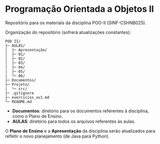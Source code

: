 # Programação Orientada a Objetos II

Repositório para os materiais da disciplina POO-II (SINF-CSHNB025).

Organização do repositório (sofrerá atualizações constantes):

```
POO II/
├─ AULAS/
│  ├─ Apresentação/
│  ├─ 01/   
│  ├─ 02/
|  ├─ 03/
|  ├─ 04/
|  ├─ 05/
|  └─ 06/
├─ Documentos/
├─ Projeto/
|  └─ src/
├─ .gitignore
├─ exercícios_av1.md
└─ README.md
```

- **Documentos**: diretório para os documentos referentes à disciplina, como o Plano de Ensino.
- **AULAS**: diretório para todos os arquivos referentes às aulas.

O **Plano de Ensino** e a **Apresentação** da disciplina serão atualizados para refletir o novo planejamento (de Java para Python).